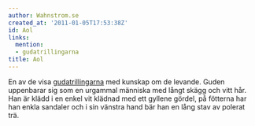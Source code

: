 ```yaml
---
author: Wahnstrom.se
created_at: '2011-01-05T17:53:38Z'
id: Aol
links:
  mention:
  - gudatrillingarna
title: Aol
---
```


En av de visa [gudatrillingarna] med kunskap om de levande. Guden uppenbarar sig som en urgammal
människa med långt skägg och vitt hår. Han är klädd i en enkel vit klädnad med ett gyllene gördel,
på fötterna har han enkla sandaler och i sin vänstra hand bär han en lång stav av polerat trä.

  [gudatrillingarna]: gudatrillingarna